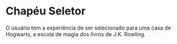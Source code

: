 # Chapéu Seletor
O usuário tem a experiência de ser selecionado para uma casa de Hogwarts, a escola de magia dos livros de J.K. Rowling.  
